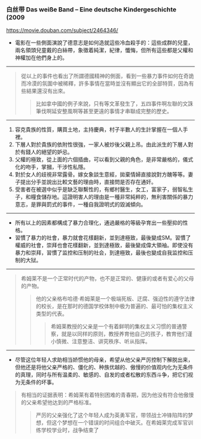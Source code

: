 ### 白丝带 Das weiße Band – Eine deutsche Kindergeschichte (2009
https://movie.douban.com/subject/2464346/
- 電影在一些側面演說了德意志是如何造就這些冷血殺手的：這些成群的兒童，兩名領頭兒童戴的白絲帶，象徵着純潔，紀律，懺悔，但所有這些都是父權和神權加在他們身上的。 
---
>從以上的事件也看出了所謂德國精神的側面，看到一些暴力事件如何在奇詭而冷漠的氛圍中被稀釋，許多事情在當時並沒有顯出它的全部特質，因為有些結果還沒有出來。
>>比如拿中國的例子來說，只有等文革發生了，五四事件啊左聯的文誅筆伐啊延安整風啊等甚至更遠的事情才串聯成完整的歷史。
---
1. 容克貴族的性質，購買土地，主持慶典，村子半數人的生計掌握在一個人手裡。
2. 下層人對於貴族的依附性很強，一家人被炒後父親上吊。由此派生的下層人對於有錢人的絕望的妒忌。
3. 父權的極致，從上面的六個插曲，可以看到父親的角色，是非常嚴格的，儀式化的吻手，掌摑，干涉性私隱。
4. 對於女人的歧視非常露骨。嫁女象談生意經，拋棄情婦直接說對方醜等等。妻子提出分手並說出比較文藝的理由時，直接問是否存在通奸。
5. 受害者在被選中似乎是缺乏聯繫性的，有鄉村醫生，女工，富家子，弱智私生子，和糧食儲存地。這證明害人的理由是一種非常純粹的，無利害關係的暴力意志，是罪與罰式的事件，一種自我證明式的毀滅傾向。
---
- 所有以上的因素都構成了暴力合理化，通過嚴格的等級孕育出一些壓抑的性格。
- 習慣了暴力的社會，暴力就會花樣翻新，並到達極致，最後變成SM。習慣了權威的社會，崇拜也會花樣翻新，並到達極致，最後變成偉大領袖。即使没有暴力和崇拜，習慣了监控和压制的社会，到達極致，最後也變成自我监控和压制的大狱。
---
>希姆莱不是一个正常时代的产物，也不是正常的、健康的或者有爱心的父母的产物。
>>他的父亲格布哈德·希姆莱是一个极端死板、迂腐、强迫性的遵守法律的校长，是在那时的德国学校体制中极为普遍的、最可怕的集权主义类型的代表。
>>>希姆莱教授的父亲是一个有着鲜明的集权主义习惯的普通警察，就是以同样的原则，教授养育他自己的孩子，教育他们谨小慎微、注意整洁、讲究秩序、听从指挥。
---
- 尽管这位年轻人求助相当娇惯他的母亲，希望从他父亲严厉控制下解脱出来，但他还是将他父亲严格的、僵化的、种族优越的、傲慢的价值观内化为无条件的真理，同时与所有温柔的、敏感的、自发的或者松散的东西斗争，把它们视为无条件的坏事。
>有相当的证据表明：希姆莱有着特别困难的青春期，因为他没有符合他傲慢的父亲希望他达到的严格标准。
>>严厉的父亲强化了这个年轻人成为英勇军官，带领战士冲锋陷阵的梦想，但这个梦想在一个错误的时间组合中破灭。在希姆莱完成军官训练学校学业时，战争结束了